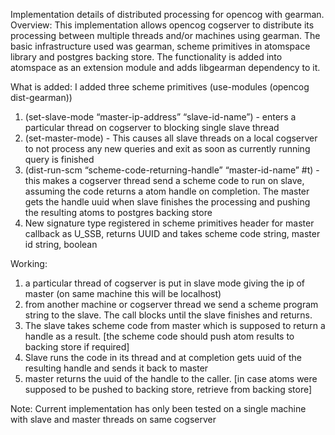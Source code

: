 ﻿Implementation details of distributed processing for opencog with gearman.
Overview:
This implementation allows opencog cogserver to distribute its processing between multiple threads and/or machines using gearman. The basic infrastructure used was gearman, scheme primitives in atomspace library and postgres backing store. The functionality is added into atomspace as an extension module and adds libgearman dependency to it.


What is added:
I added three scheme primitives (use-modules (opencog dist-gearman))
1. (set-slave-mode “master-ip-address” “slave-id-name”) - enters a particular thread on cogserver to blocking single slave thread
2. (set-master-mode)  - This causes all slave threads on a local cogserver to not process any new queries and exit as soon as currently running query is finished
3. (dist-run-scm “scheme-code-returning-handle” “master-id-name” #t) - this makes a cogserver thread send a scheme code to run on slave, assuming the code returns a atom handle on completion. The master gets the handle uuid when slave finishes the processing and pushing the resulting atoms to postgres backing store
4. New signature type registered in scheme primitives header for master callback as U_SSB, returns UUID and takes scheme code string, master id string, boolean


Working:
1. a particular thread of cogserver is put in slave mode giving the ip of master (on same machine this will be localhost)
2. from another machine or cogserver thread  we send a scheme program string to the slave. The call blocks until the slave finishes and returns.
3. The slave takes scheme code from master which is supposed to return a handle as a result. [the scheme code should push atom results to backing store if required]
4. Slave runs the code in its thread and at completion gets uuid of the resulting handle and sends it back to master
5. master returns the uuid of the handle to the caller. [in case atoms were supposed to be pushed to backing store, retrieve from backing store]

Note: Current implementation has only been tested on a single machine with slave and master threads on same cogserver
